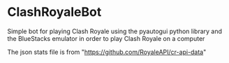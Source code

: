 # ClashRoyaleBot
Simple bot for playing Clash Royale using the pyautogui python library and the BlueStacks emulator in order to play Clash Royale on a computer

The json stats file is from "https://github.com/RoyaleAPI/cr-api-data"